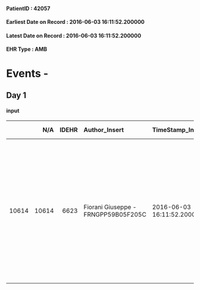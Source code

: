 
#### PatientID : 42057
#### Earliest Date on Record : 2016-06-03 16:11:52.200000
#### Latest Date on Record : 2016-06-03 16:11:52.200000
#### EHR Type : AMB

# Events - 

## Day 1

#### input
|       |    N/A |   IDEHR | Author_Insert                       | TimeStamp_Insert           | EHRType   |   PatientID |   IDDigitalSignDocument | persone_vicine   |   Unnamed: 0_x.1 |   IDANAMNESI_SOCIALE | Patient   | FamigliaAltro   | Paziente_T   | FamigliaAltro_T   |   Non_Rilevabile_x.1 | Note_Non_Rilevabile_x.1   | opt_Problemi   | Note_I                                                                                                                                                                                                      | ds_note_timori                                                                                                                                                                                                | chk_contr_sintomi   | chk_competenza                                 | opt_paziente_a   | opt_famiglia_a   | opt_adeguatezza   | opt_paziente_solo   | ds_note_con                                                                                                                                                                                                              | opt_presente_assente   | Presenza_minori   | Caregiver_principale   | opt_capacita     | opt_necessario   | opt_presente   | opt_risorse_ec   | opt_paziente_psi   | opt_Ins_vol   | opt_paziente_ad   | opt_caregiver_ad   | opt_esenzione   | opt_inv_civile   |   invalidita_perc | ds_codice_es   | Needs     | Domestic partnership   | Fragility                    | opt_disponibilita_f   | opt_indennita_acc   | opt_legge   | opt_famiglia_psi   | opt_disponibilit_paz   |
|------:|-------:|--------:|:------------------------------------|:---------------------------|:----------|------------:|------------------------:|:-----------------|-----------------:|---------------------:|:----------|:----------------|:-------------|:------------------|---------------------:|:--------------------------|:---------------|:------------------------------------------------------------------------------------------------------------------------------------------------------------------------------------------------------------|:--------------------------------------------------------------------------------------------------------------------------------------------------------------------------------------------------------------|:--------------------|:-----------------------------------------------|:-----------------|:-----------------|:------------------|:--------------------|:-------------------------------------------------------------------------------------------------------------------------------------------------------------------------------------------------------------------------|:-----------------------|:------------------|:-----------------------|:-----------------|:-----------------|:---------------|:-----------------|:-------------------|:--------------|:------------------|:-------------------|:----------------|:-----------------|------------------:|:---------------|:----------|:-----------------------|:-----------------------------|:----------------------|:--------------------|:------------|:-------------------|:-----------------------|
| 10614 |  10614 |    6623 | Fiorani Giuseppe - FRNGPP59B05F205C | 2016-06-03 16:11:52.200000 | AMB       |       42057 |                  384815 | N/A              |             3401 |                 2211 | Si#1      | Si#1            | No#0         | Si#1              |                    0 | NR                        | No#0           | Il pz √® informato della diagnosi e della decisione di sospendere i trattamenti.Non informato della gravit√†.La moglie √® stata informata della terminalit√†,seppure in assenza di un'indicazione temporale | I timori sono correlati all'assenza per motivi di lavoro del care giver;la moglie ritiene di dover ricorrere all'hospice quando le condizioni cliniche volgeranno ad un pi√π deciso peggioramento dei sintomi | controllo sintomi#0 | competenza/capacit√† assistenziale caregiver#0 | Indefinite#2     | Congruenti#1     | Da valutare#2     | No#0                | Vive con la moglie Isabella di aa 59,la quale lavora dal luned√¨ al gioved√¨.Due figli entrambi fuori casa:Lucio di aa 37,cgt con un figlio di alcune settimane e Elisa di aa 34,spesso all'estero per motivi di lavoro. | Presente#1             | No#0              | La moglie Isabella     | Incrementabile#1 | Si#1             | No#0           | Adeguate#1       | No#0               | No#0          | Totale#2          | Totale#2           | Si#1            | Si#1             |                75 | IC21           | Clinici#0 | Coniuge/Convivente#0   | sovraccarico assistenziale#4 | No#0                  | No#0                | No#0        | No#0               | No#0                   |


